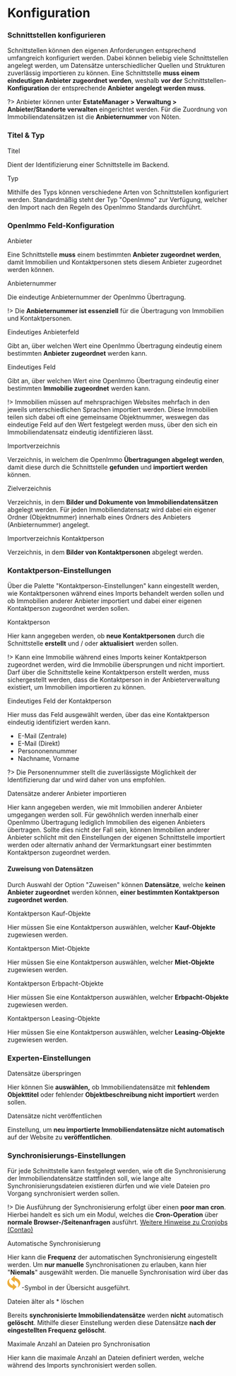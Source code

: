 # Konfiguration

### Schnittstellen konfigurieren

Schnittstellen können den eigenen Anforderungen entsprechend umfangreich konfiguriert werden. Dabei können beliebig viele Schnittstellen angelegt werden, um Datensätze unterschiedlicher Quellen und Strukturen zuverlässig importieren zu können. Eine Schnittstelle **muss einem eindeutigen Anbieter zugeordnet werden**, weshalb **vor der** Schnittstellen-**Konfiguration** der entsprechende **Anbieter angelegt werden muss**.

?> Anbieter können unter **EstateManager > Verwaltung > Anbieter/Standorte verwalten** eingerichtet werden. Für die Zuordnung von Immobiliendatensätzen ist die **Anbieternummer** von Nöten.

### Titel & Typ

<span class="field">Titel</span>

Dient der Identifizierung einer Schnittstelle im Backend.

<span class="field">Typ</span>

Mithilfe des Typs können verschiedene Arten von Schnittstellen konfiguriert werden. Standardmäßig steht der Typ "OpenImmo" zur Verfügung, welcher den Import nach den Regeln des OpenImmo Standards durchführt.

### OpenImmo Feld-Konfiguration

<span class="field">Anbieter</span>

Eine Schnittstelle **muss** einem bestimmten **Anbieter zugeordnet werden**, damit Immobilien und Kontaktpersonen stets diesem Anbieter zugeordnet werden können.

<span class="field">Anbieternummer</span>

Die eindeutige Anbieternummer der OpenImmo Übertragung.

!> Die **Anbieternummer ist essenziell** für die Übertragung von Immobilien und Kontaktpersonen.

<span class="field">Eindeutiges Anbieterfeld</span>

Gibt an, über welchen Wert eine OpenImmo Übertragung eindeutig einem bestimmten **Anbieter zugeordnet** werden kann.

<span class="field">Eindeutiges Feld</span>

Gibt an, über welchen Wert eine OpenImmo Übertragung eindeutig einer bestimmten **Immobilie zugeordnet** werden kann.

!> Immobilien müssen auf mehrsprachigen Websites mehrfach in den jeweils unterschiedlichen Sprachen importiert werden. Diese Immobilien teilen sich dabei oft eine gemeinsame Objektnummer, weswegen das eindeutige Feld auf den Wert festgelegt werden muss, über den sich ein Immobiliendatensatz eindeutig identifizieren lässt.

<span class="field">Importverzeichnis</span>

Verzeichnis, in welchem die OpenImmo **Übertragungen abgelegt werden**, damit diese durch die Schnittstelle **gefunden** und **importiert werden** können.

<span class="field">Zielverzeichnis</span>

Verzeichnis, in dem **Bilder und Dokumente von Immobiliendatensätzen** abgelegt werden. Für jeden Immobiliendatensatz wird dabei ein eigener Ordner (Objektnummer) innerhalb eines Ordners des Anbieters (Anbieternummer) angelegt.

<span class="field">Importverzeichnis Kontaktperson</span>

Verzeichnis, in dem **Bilder von Kontaktpersonen** abgelegt werden.

### Kontaktperson-Einstellungen

Über die Palette "Kontaktperson-Einstellungen" kann eingestellt werden, wie Kontaktpersonen während eines Imports behandelt werden sollen und ob Immobilien anderer Anbieter importiert und dabei einer eigenen Kontaktperson zugeordnet werden sollen.

<span class="field">Kontaktperson</span>

Hier kann angegeben werden, ob **neue Kontaktpersonen** durch die Schnittstelle **erstellt** und / oder **aktualisiert** werden sollen.

!> Kann eine Immobilie während eines Imports keiner Kontaktperson zugeordnet werden, wird die Immobilie übersprungen und nicht importiert. Darf über die Schnittstelle keine Kontaktperson erstellt werden, muss sichergestellt werden, dass die Kontaktperson in der Anbieterverwaltung existiert, um Immobilien importieren zu können.

<span class="field">Eindeutiges Feld der Kontaktperson</span>

Hier muss das Feld ausgewählt werden, über das eine Kontaktperson eindeutig identifiziert werden kann.

* E-Mail (Zentrale)
* E-Mail (Direkt)
* Persononennummer
* Nachname, Vorname

?> Die Personennummer stellt die zuverlässigste Möglichkeit der Identifizierung dar und wird daher von uns empfohlen.

<span class="field">Datensätze anderer Anbieter importieren</span>

Hier kann angegeben werden, wie mit Immobilien anderer Anbieter umgegangen werden soll. Für gewöhnlich werden innerhalb einer OpenImmo Übertragung lediglich Immobilien des eigenen Anbieters übertragen. Sollte dies nicht der Fall sein, können Immobilien anderer Anbieter schlicht mit den Einstellungen der eigenen Schnittstelle importiert werden oder alternativ anhand der Vermarktungsart einer bestimmten Kontaktperson zugeordnet werden.

#### Zuweisung von Datensätzen

Durch Auswahl der Option "Zuweisen" können **Datensätze**, welche **keinen Anbieter zugeordnet** werden können, **einer bestimmten Kontaktperson zugeordnet werden**.

<span class="field">Kontaktperson Kauf-Objekte</span>

Hier müssen Sie eine Kontaktperson auswählen, welcher **Kauf-Objekte** zugewiesen werden.

<span class="field">Kontaktperson Miet-Objekte</span>

Hier müssen Sie eine Kontaktperson auswählen, welcher **Miet-Objekte** zugewiesen werden.

<span class="field">Kontaktperson Erbpacht-Objekte</span>

Hier müssen Sie eine Kontaktperson auswählen, welcher **Erbpacht-Objekte** zugewiesen werden.

<span class="field">Kontaktperson Leasing-Objekte</span>

Hier müssen Sie eine Kontaktperson auswählen, welcher **Leasing-Objekte** zugewiesen werden.

### Experten-Einstellungen

<span class="field">Datensätze überspringen</span>

Hier können Sie **auswählen,** ob Immobiliendatensätze mit **fehlendem Objekttitel** oder fehlender **Objektbeschreibung nicht importiert** werden sollen.

<span class="field">Datensätze nicht veröffentlichen</span>

Einstellung, um **neu importierte Immobiliendatensätze nicht automatisch** auf der Website zu **veröffentlichen**.

### Synchronisierungs-Einstellungen

Für jede Schnittstelle kann festgelegt werden, wie oft die Synchronisierung der Immobiliendatensätze stattfinden soll, wie lange alte Synchronisierungsdateien existieren dürfen und wie viele Dateien pro Vorgang synchronisiert werden sollen.

!> Die Ausführung der Synchronisierung erfolgt über einen **poor man cron**. Hierbei handelt es sich um ein Modul, welches die **Cron-Operation** über **normale Browser-/Seitenanfragen** ausführt. [Weitere Hinweise zu Cronjobs (Contao)](https://docs.contao.org/manual/de/system/einstellungen/#cronjob-einstellungen)

<span class="field">Automatische Synchronisierung</span>

Hier kann die **Frequenz** der automatischen Synchronisierung eingestellt werden. Um **nur manuelle** Synchronisationen zu erlauben, kann hier "**Niemals**" ausgewählt werden.
Die manuelle Synchronisation wird über das ![](../../../_media/sync.svg)-Symbol in der Übersicht ausgeführt.

<span class="field">Dateien älter als * löschen</span>

Bereits **synchronisierte Immobiliendatensätze** werden **nicht** automatisch **gelöscht**. Mithilfe dieser Einstellung werden diese Datensätze **nach der eingestellten Frequenz gelöscht**.

<span class="field">Maximale Anzahl an Dateien pro Synchronisation</span>

Hier kann die maximale Anzahl an Dateien definiert werden, welche während des Imports synchronisiert werden sollen.
